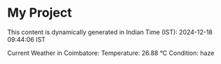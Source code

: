 # My Project

This content is dynamically generated in Indian Time (IST): 2024-12-18 09:44:06 IST


Current Weather in Coimbatore:
Temperature: 26.88 °C
Condition: haze
